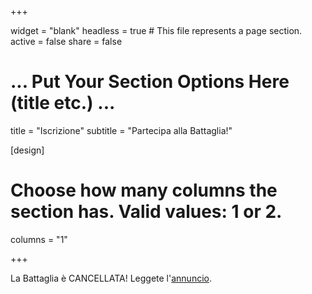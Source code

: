 +++

widget = "blank"
headless = true  # This file represents a page section.
active = false
share = false

# ... Put Your Section Options Here (title etc.) ...
title = "Iscrizione"
subtitle = "Partecipa alla Battaglia!"

[design]
  # Choose how many columns the section has. Valid values: 1 or 2.
  columns = "1"

+++

La Battaglia è CANCELLATA!
Leggete l'[annuncio](/it/post/2022_canceled).

<!-- Completate il form sottostante per iscrivervi alla Battaglia!

L'iscrizione non è vincolante: ti consigliamo di inscriverti anche se vuoi solo tenerti informato!
Registrandoti, accetti che APAZAF ti mandi occasionali aggiornamenti via mail riguardo alla GBPN.
Puoi disiscriverti in qualsiasi momento [scrivendo ad APAZAF](/it/contact/).

<iframe src="https://docs.google.com/forms/d/e/1FAIpQLSeP7SjBkCWj489zhgF-tP5yII15MabZNxyO8Wt28c6A4KT9FA/viewform?embedded=true" width="100%" height="1606" frameborder="0" marginheight="0" marginwidth="0">Caricamento…</iframe> -->
